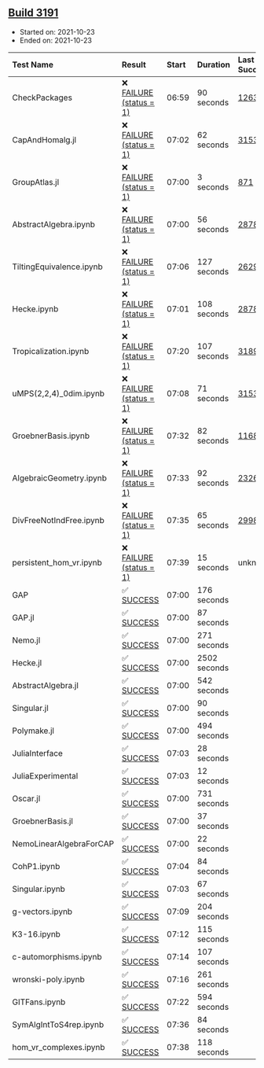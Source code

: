 ## [Build 3191](https://oscarci.mathematik.uni-kl.de/job/oscar-stable/3191/)

* Started on: 2021-10-23
* Ended on: 2021-10-23

| Test Name    | Result | Start | Duration | Last Success | First Failure |
|:-------------|:-------|:------|:---------|:-------------|:--------------|
| CheckPackages | ❌ [FAILURE (status = 1)](https://oscarci.mathematik.uni-kl.de/job/oscar-stable/3191/artifact/logs/build-3191/CheckPackages.log) | 06:59 | 90 seconds | [1263](https://oscarci.mathematik.uni-kl.de/job/oscar-stable/1263/) | [1264](https://oscarci.mathematik.uni-kl.de/job/oscar-stable/1264/) |
| CapAndHomalg.jl | ❌ [FAILURE (status = 1)](https://oscarci.mathematik.uni-kl.de/job/oscar-stable/3191/artifact/logs/build-3191/CapAndHomalg.jl.log) | 07:02 | 62 seconds | [3153](https://oscarci.mathematik.uni-kl.de/job/oscar-stable/3153/) | [3154](https://oscarci.mathematik.uni-kl.de/job/oscar-stable/3154/) |
| GroupAtlas.jl | ❌ [FAILURE (status = 1)](https://oscarci.mathematik.uni-kl.de/job/oscar-stable/3191/artifact/logs/build-3191/GroupAtlas.jl.log) | 07:00 | 3 seconds | [871](https://oscarci.mathematik.uni-kl.de/job/oscar-stable/871/) | [872](https://oscarci.mathematik.uni-kl.de/job/oscar-stable/872/) |
| AbstractAlgebra.ipynb | ❌ [FAILURE (status = 1)](https://oscarci.mathematik.uni-kl.de/job/oscar-stable/3191/artifact/logs/build-3191/AbstractAlgebra.ipynb.log) | 07:00 | 56 seconds | [2878](https://oscarci.mathematik.uni-kl.de/job/oscar-stable/2878/) | [2879](https://oscarci.mathematik.uni-kl.de/job/oscar-stable/2879/) |
| TiltingEquivalence.ipynb | ❌ [FAILURE (status = 1)](https://oscarci.mathematik.uni-kl.de/job/oscar-stable/3191/artifact/logs/build-3191/TiltingEquivalence.ipynb.log) | 07:06 | 127 seconds | [2629](https://oscarci.mathematik.uni-kl.de/job/oscar-stable/2629/) | [2630](https://oscarci.mathematik.uni-kl.de/job/oscar-stable/2630/) |
| Hecke.ipynb | ❌ [FAILURE (status = 1)](https://oscarci.mathematik.uni-kl.de/job/oscar-stable/3191/artifact/logs/build-3191/Hecke.ipynb.log) | 07:01 | 108 seconds | [2878](https://oscarci.mathematik.uni-kl.de/job/oscar-stable/2878/) | [2879](https://oscarci.mathematik.uni-kl.de/job/oscar-stable/2879/) |
| Tropicalization.ipynb | ❌ [FAILURE (status = 1)](https://oscarci.mathematik.uni-kl.de/job/oscar-stable/3191/artifact/logs/build-3191/Tropicalization.ipynb.log) | 07:20 | 107 seconds | [3189](https://oscarci.mathematik.uni-kl.de/job/oscar-stable/3189/) | [3190](https://oscarci.mathematik.uni-kl.de/job/oscar-stable/3190/) |
| uMPS(2,2,4)_0dim.ipynb | ❌ [FAILURE (status = 1)](https://oscarci.mathematik.uni-kl.de/job/oscar-stable/3191/artifact/logs/build-3191/uMPS-2-2-4-_0dim.ipynb.log) | 07:08 | 71 seconds | [3153](https://oscarci.mathematik.uni-kl.de/job/oscar-stable/3153/) | [3154](https://oscarci.mathematik.uni-kl.de/job/oscar-stable/3154/) |
| GroebnerBasis.ipynb | ❌ [FAILURE (status = 1)](https://oscarci.mathematik.uni-kl.de/job/oscar-stable/3191/artifact/logs/build-3191/GroebnerBasis.ipynb.log) | 07:32 | 82 seconds | [1168](https://oscarci.mathematik.uni-kl.de/job/oscar-stable/1168/) | [1169](https://oscarci.mathematik.uni-kl.de/job/oscar-stable/1169/) |
| AlgebraicGeometry.ipynb | ❌ [FAILURE (status = 1)](https://oscarci.mathematik.uni-kl.de/job/oscar-stable/3191/artifact/logs/build-3191/AlgebraicGeometry.ipynb.log) | 07:33 | 92 seconds | [2326](https://oscarci.mathematik.uni-kl.de/job/oscar-stable/2326/) | [2327](https://oscarci.mathematik.uni-kl.de/job/oscar-stable/2327/) |
| DivFreeNotIndFree.ipynb | ❌ [FAILURE (status = 1)](https://oscarci.mathematik.uni-kl.de/job/oscar-stable/3191/artifact/logs/build-3191/DivFreeNotIndFree.ipynb.log) | 07:35 | 65 seconds | [2998](https://oscarci.mathematik.uni-kl.de/job/oscar-stable/2998/) | [2999](https://oscarci.mathematik.uni-kl.de/job/oscar-stable/2999/) |
| persistent_hom_vr.ipynb | ❌ [FAILURE (status = 1)](https://oscarci.mathematik.uni-kl.de/job/oscar-stable/3191/artifact/logs/build-3191/persistent_hom_vr.ipynb.log) | 07:39 | 15 seconds | unknown | unknown |
| GAP | ✅ [SUCCESS](https://oscarci.mathematik.uni-kl.de/job/oscar-stable/3191/artifact/logs/build-3191/GAP.log) | 07:00 | 176 seconds |  |  |
| GAP.jl | ✅ [SUCCESS](https://oscarci.mathematik.uni-kl.de/job/oscar-stable/3191/artifact/logs/build-3191/GAP.jl.log) | 07:00 | 87 seconds |  |  |
| Nemo.jl | ✅ [SUCCESS](https://oscarci.mathematik.uni-kl.de/job/oscar-stable/3191/artifact/logs/build-3191/Nemo.jl.log) | 07:00 | 271 seconds |  |  |
| Hecke.jl | ✅ [SUCCESS](https://oscarci.mathematik.uni-kl.de/job/oscar-stable/3191/artifact/logs/build-3191/Hecke.jl.log) | 07:00 | 2502 seconds |  |  |
| AbstractAlgebra.jl | ✅ [SUCCESS](https://oscarci.mathematik.uni-kl.de/job/oscar-stable/3191/artifact/logs/build-3191/AbstractAlgebra.jl.log) | 07:00 | 542 seconds |  |  |
| Singular.jl | ✅ [SUCCESS](https://oscarci.mathematik.uni-kl.de/job/oscar-stable/3191/artifact/logs/build-3191/Singular.jl.log) | 07:00 | 90 seconds |  |  |
| Polymake.jl | ✅ [SUCCESS](https://oscarci.mathematik.uni-kl.de/job/oscar-stable/3191/artifact/logs/build-3191/Polymake.jl.log) | 07:00 | 494 seconds |  |  |
| JuliaInterface | ✅ [SUCCESS](https://oscarci.mathematik.uni-kl.de/job/oscar-stable/3191/artifact/logs/build-3191/JuliaInterface.log) | 07:03 | 28 seconds |  |  |
| JuliaExperimental | ✅ [SUCCESS](https://oscarci.mathematik.uni-kl.de/job/oscar-stable/3191/artifact/logs/build-3191/JuliaExperimental.log) | 07:03 | 12 seconds |  |  |
| Oscar.jl | ✅ [SUCCESS](https://oscarci.mathematik.uni-kl.de/job/oscar-stable/3191/artifact/logs/build-3191/Oscar.jl.log) | 07:00 | 731 seconds |  |  |
| GroebnerBasis.jl | ✅ [SUCCESS](https://oscarci.mathematik.uni-kl.de/job/oscar-stable/3191/artifact/logs/build-3191/GroebnerBasis.jl.log) | 07:00 | 37 seconds |  |  |
| NemoLinearAlgebraForCAP | ✅ [SUCCESS](https://oscarci.mathematik.uni-kl.de/job/oscar-stable/3191/artifact/logs/build-3191/NemoLinearAlgebraForCAP.log) | 07:00 | 22 seconds |  |  |
| CohP1.ipynb | ✅ [SUCCESS](https://oscarci.mathematik.uni-kl.de/job/oscar-stable/3191/artifact/logs/build-3191/CohP1.ipynb.log) | 07:04 | 84 seconds |  |  |
| Singular.ipynb | ✅ [SUCCESS](https://oscarci.mathematik.uni-kl.de/job/oscar-stable/3191/artifact/logs/build-3191/Singular.ipynb.log) | 07:03 | 67 seconds |  |  |
| g-vectors.ipynb | ✅ [SUCCESS](https://oscarci.mathematik.uni-kl.de/job/oscar-stable/3191/artifact/logs/build-3191/g-vectors.ipynb.log) | 07:09 | 204 seconds |  |  |
| K3-16.ipynb | ✅ [SUCCESS](https://oscarci.mathematik.uni-kl.de/job/oscar-stable/3191/artifact/logs/build-3191/K3-16.ipynb.log) | 07:12 | 115 seconds |  |  |
| c-automorphisms.ipynb | ✅ [SUCCESS](https://oscarci.mathematik.uni-kl.de/job/oscar-stable/3191/artifact/logs/build-3191/c-automorphisms.ipynb.log) | 07:14 | 107 seconds |  |  |
| wronski-poly.ipynb | ✅ [SUCCESS](https://oscarci.mathematik.uni-kl.de/job/oscar-stable/3191/artifact/logs/build-3191/wronski-poly.ipynb.log) | 07:16 | 261 seconds |  |  |
| GITFans.ipynb | ✅ [SUCCESS](https://oscarci.mathematik.uni-kl.de/job/oscar-stable/3191/artifact/logs/build-3191/GITFans.ipynb.log) | 07:22 | 594 seconds |  |  |
| SymAlgIntToS4rep.ipynb | ✅ [SUCCESS](https://oscarci.mathematik.uni-kl.de/job/oscar-stable/3191/artifact/logs/build-3191/SymAlgIntToS4rep.ipynb.log) | 07:36 | 84 seconds |  |  |
| hom_vr_complexes.ipynb | ✅ [SUCCESS](https://oscarci.mathematik.uni-kl.de/job/oscar-stable/3191/artifact/logs/build-3191/hom_vr_complexes.ipynb.log) | 07:38 | 118 seconds |  |  |
